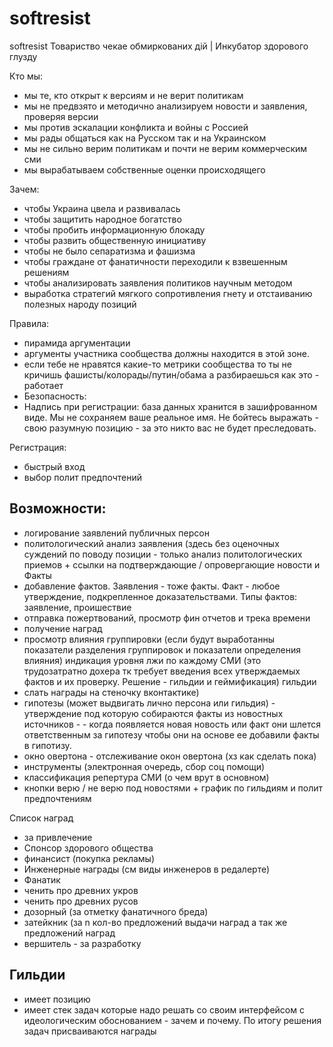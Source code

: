 softresist
==========

softresist
Товариство чекае обмиркованих дiй | Инкубатор здорового глузду

Кто мы:
- мы те, кто открыт к версиям и не верит политикам
- мы не предвзято и методично анализируем новости и заявления, проверяя версии
- мы против эскалации конфликта и войны с Россией
- мы рады общаться как на Русском так и на Украинском 
- мы не сильно верим политикам и почти не верим коммерческим сми
- мы вырабатываем собственные оценки происходящего

Зачем:
- чтобы Украина цвела и развивалась
- чтобы защитить народное богатство
- чтобы пробить информационную блокаду
- чтобы развить общественную инициативу
- чтобы не было сепаратизма и фашизма
- чтобы граждане от фанатичности переходили к взвешенным решениям
- чтобы анализировать заявления политиков научным методом
- выработка стратегий мягкого сопротивления гнету и отстаиванию полезных народу позиций

Правила:
- пирамида аргументации
- аргументы участника сообщества должны находится в  этой зоне.
- если тебе не нравятся какие-то метрики сообщества то ты не кричишь фашисты/колорады/путин/обама а разбираешься как это - работает 
- Безопасность:
- Надпись при регистрации: база данных хранится в зашифрованном виде. Мы не сохраняем ваше реальное имя. Не бойтесь выражать - свою разумную позицию - за это никто вас не будет преследовать.

Регистрация:
- быстрый вход
- выбор полит предпочтений

## Возможности:
- логирование заявлений публичных персон
- политологический анализ заявления (здесь без оценочных суждений по поводу позиции - только анализ политологических приемов + ссылки на подтверждающие / опровергающие новости и Факты
- добавление фактов. Заявления - тоже факты. Факт - любое утверждение, подкрепленное доказательствами. Типы фактов: заявление, проишествие
- отправка пожертвований, просмотр фин отчетов и трека времени
- получение наград
- просмотр влияния группировки (если будут выработанны показатели разделения группировок и показатели определения влияния)
индикация уровня лжи по каждому СМИ (это трудозатратно дохера тк требует введения всех утверждаемых фактов и их проверку. Решение - гильдии и геймификация)
гильдии
- слать награды на стеночку вконтактике)
- гипотезы (может выдвигать лично персона или гильдия) - утверждение под которую собираются факты из новостных источников - - когда появляется новая новость или факт они шлется ответственным за гипотезу чтобы они на основе ее добавили факты в гипотизу. 
- окно овертона - отслеживание окон овертона (хз как сделать пока)
- инструменты (электронная очередь, сбор соц помощи)
- классификация репертура СМИ (о чем врут в основном)
- кнопки верю / не верю под новостями + график по гильдиям и полит предпочтениям

Список наград
- за привлечение 
- Спонсор здорового общества
- финансист (покупка рекламы)
- Инженерные награды (см виды инженеров в редалерте)
- Фанатик
- ченить про древних укров 
- ченить про древних русов
- дозорный (за отметку фанатичного бреда)
- затейкник (за n кол-во предложений выдачи наград а так же предложений наград
- вершитель - за разработку

## Гильдии
- имеет позицию
- имеет стек задач которые надо решать со своим интерфейсом с идеологическим обоснованием  - зачем и почему. По итогу решения задач присваиваются награды
